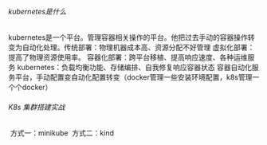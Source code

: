 ###### kubernetes是什么

​		kubernetes是一个平台。管理容器相关操作的平台。他把过去手动的容器操作转变为自动化处理。
​		传统部署：物理机器成本高、资源分配不好管理
​		虚拟化部署：提高了物理资源使用率。
​		容器化部署：跨平台移植、提高响应速度、各种运维服务
​		kubernetes：负载均衡功能、存储编排、自我修复响应容器状态
​								容器自动化服务平台，手动配置变自动化配置转变（docker管理一些安装环境配置，k8s管理一个个docker）

###### K8s 集群搭建实战

​		方式一：minikube 
​		方式二：kind